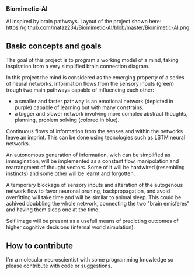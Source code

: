 
### Biomimetic-AI
AI inspired by brain pathways.
Layout of the project shown here: 
https://github.com/mataz234/Biomimetic-AI/blob/master/Biomimetic-AI.png
## Basic concepts and goals
The goal of this project is to program a working model of a mind, taking inspiration from a very simplified brain connection diagram.

In this project the mind is considered as the emerging property of a series of neural networks. Information flows from the sensory inputs (green) trough two main pathways capable of influencing each other: 
- a smaller and faster pathway is an emotional network (depicted in purple) capable of learning but with many constrains.
- a bigger and slower network involving more complex abstract thoughts, planning, problem solving (colored in blue).

Continuous flows of information from the senses and within the networks leave an imprint. This can be done using tecnologies such as LSTM neural networks. 

An autonomous generation of information, wich can be simplified as immagination, will be implemented as a constant flow, manipolation and rearrangment of thought vectors. Some of it will be hardwired (resembling instincts) and some other will be learnt and forgotten.

A temporary blockage of sensory inputs and alteration of the autogenous network flow to favor neuronal pruning, backpropagation, and avoid overfitting will take time and will be similar to animal sleep. This could be achived doubbling the whole network, connecting the two "brain emisferes" and having them sleep one at the time.

Self image will be present as a usefull means of predicting outcomes of higher cognitive decisions (internal world simulation).

## How to contribute
I'm a molecular neuroscientist with some programming knowledge so please contribute with code or suggestions.
